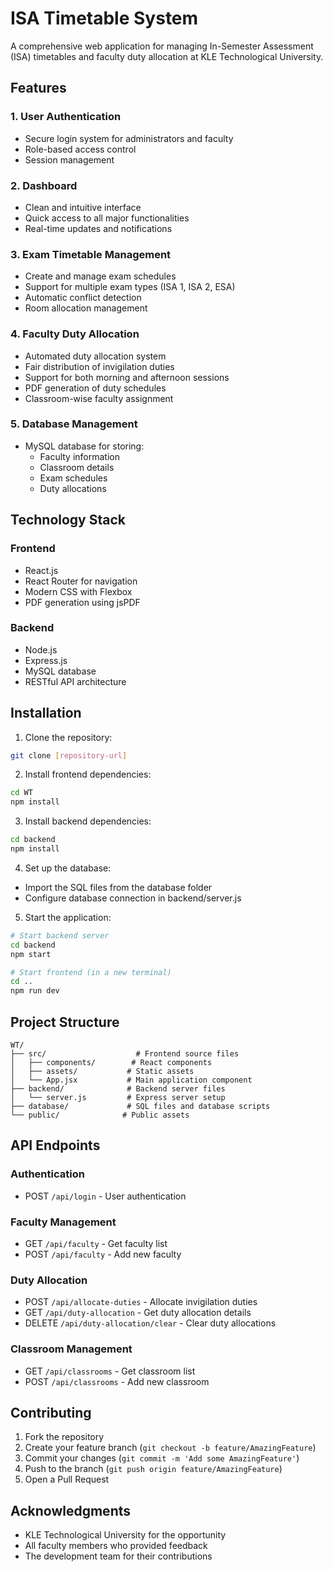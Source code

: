 # ISA Timetable System

A comprehensive web application for managing In-Semester Assessment (ISA) timetables and faculty duty allocation at KLE Technological University.

## Features

### 1. User Authentication
- Secure login system for administrators and faculty
- Role-based access control
- Session management

### 2. Dashboard
- Clean and intuitive interface
- Quick access to all major functionalities
- Real-time updates and notifications

### 3. Exam Timetable Management
- Create and manage exam schedules
- Support for multiple exam types (ISA 1, ISA 2, ESA)
- Automatic conflict detection
- Room allocation management

### 4. Faculty Duty Allocation
- Automated duty allocation system
- Fair distribution of invigilation duties
- Support for both morning and afternoon sessions
- PDF generation of duty schedules
- Classroom-wise faculty assignment

### 5. Database Management
- MySQL database for storing:
  - Faculty information
  - Classroom details
  - Exam schedules
  - Duty allocations

## Technology Stack

### Frontend
- React.js
- React Router for navigation
- Modern CSS with Flexbox
- PDF generation using jsPDF

### Backend
- Node.js
- Express.js
- MySQL database
- RESTful API architecture

## Installation

1. Clone the repository:
```bash
git clone [repository-url]
```

2. Install frontend dependencies:
```bash
cd WT
npm install
```

3. Install backend dependencies:
```bash
cd backend
npm install
```

4. Set up the database:
- Import the SQL files from the database folder
- Configure database connection in backend/server.js

5. Start the application:
```bash
# Start backend server
cd backend
npm start

# Start frontend (in a new terminal)
cd ..
npm run dev
```

## Project Structure

```
WT/
├── src/                    # Frontend source files
│   ├── components/        # React components
│   ├── assets/           # Static assets
│   └── App.jsx           # Main application component
├── backend/              # Backend server files
│   └── server.js         # Express server setup
├── database/             # SQL files and database scripts
└── public/              # Public assets
```

## API Endpoints

### Authentication
- POST `/api/login` - User authentication

### Faculty Management
- GET `/api/faculty` - Get faculty list
- POST `/api/faculty` - Add new faculty

### Duty Allocation
- POST `/api/allocate-duties` - Allocate invigilation duties
- GET `/api/duty-allocation` - Get duty allocation details
- DELETE `/api/duty-allocation/clear` - Clear duty allocations

### Classroom Management
- GET `/api/classrooms` - Get classroom list
- POST `/api/classrooms` - Add new classroom

## Contributing

1. Fork the repository
2. Create your feature branch (`git checkout -b feature/AmazingFeature`)
3. Commit your changes (`git commit -m 'Add some AmazingFeature'`)
4. Push to the branch (`git push origin feature/AmazingFeature`)
5. Open a Pull Request


## Acknowledgments

- KLE Technological University for the opportunity
- All faculty members who provided feedback
- The development team for their contributions
